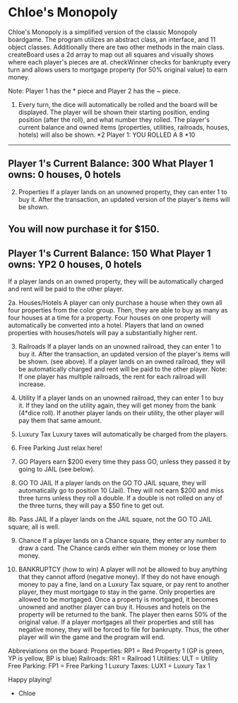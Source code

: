 # Chloe's Monopoly 

Chloe's Monopoly is a simplified version of the classic Monopoly boardgame. The program utilizes an abstract class, an interface, and 11 object classes. Additionally there are two other methods in the main class. createBoard uses a 2d array to map out all squares and visually shows where each player's pieces are at. checkWinner checks for bankrupty every turn and allows users to mortgage property (for 50% original value) to earn money. 

Note: Player 1 has the * piece and Player 2 has the ~ piece. 

1. Every turn, the dice will automatically be rolled and the board will be displayed. The player will be shown their starting position, ending position (after the roll), and what number they rolled. The player's current balance and owned items (properties, utilities, railroads, houses, hotels) will also be shown. 
*2
Player 1: YOU ROLLED A 8 
*10
--------------------------------------------------------------------------------
Player 1's Current Balance: 300
What Player 1 owns:       0 houses, 0 hotels
--------------------------------------------------------------------------------

2. Properties
If a player lands on an unowned property, they can enter 1 to buy it. After the transaction, an updated version of the player's items will be shown. 

You will now purchase it for $150.
--------------------------------------------------------------------------------
Player 1's Current Balance: 150
What Player 1 owns:  YP2      0 houses, 0 hotels
--------------------------------------------------------------------------------

If a player lands on an owned property, they will be automatically charged and rent will be paid to the other player. 

2a. Houses/Hotels
A player can only purchase a house when they own all four properties from the color group. Then, they are able to buy as many as four houses at a time for a property. Four houses on one property will automatically be converted into a hotel. Players that land on owned properties with houses/hotels will pay a substantially higher rent. 

3. Railroads
If a player lands on an unowned railroad, they can enter 1 to buy it. After the transaction, an updated version of the player's items will be shown. (see above). 
If a player lands on an owned railroad, they will be automatically charged and rent will be paid to the other player. 
Note: If one player has multiple railroads, the rent for each railroad will increase. 

4. Utility 
If a player lands on an unowned railroad, they can enter 1 to buy it. If they land on the utility again, they will get money from the bank (4*dice roll). If another player lands on their utility, the other player will pay them that same amount. 

5. Luxury Tax
Luxury taxes will automatically be charged from the players. 

6. Free Parking 
Just relax here! 

7. GO
Players earn $200 every time they pass GO, unless they passed it by going to JAIL (see below). 

8. GO TO JAIL 
If a player lands on the GO TO JAIL square, they will automatically go to position 10 (Jail). They will not earn $200 and miss three turns unless they roll a double. If a double is not rolled on any of the three turns, they will pay a $50 fine to get out. 

8b. Pass JAIL 
If a player lands on the JAIL square, not the GO TO JAIL square, all is well. 

9. Chance 
If a player lands on a Chance square, they enter any number to draw a card. The Chance cards either win them money or lose them money. 

10. BANKRUPTCY (how to win)
A player will not be allowed to buy anything that they cannot afford (negative money). If they do not have enough money to pay a fine, land on a Luxury Tax square, or pay rent to another player, they must mortgage to stay in the game. Only properties are allowed to be mortgaged. Once a property is mortgaged, it becomes unowned and another player can buy it. Houses and hotels on the property will be returned to the bank. The player then earns 50% of the original value. If a player mortgages all their properties and still has negative money, they will be forced to file for bankrupty. Thus, the other player will win the game and the program will end. 

Abbreviations on the board: 
Properties: RP1 = Red Property 1 (GP is green, YP is yellow, BP is blue) 
Railroads: RR1 = Railroad 1
Utilities: ULT = Utility 
Free Parking: FP1 = Free Parking 1
Luxury Taxes: LUX1 = Luxury Tax 1 

Happy playing!

- Chloe 
